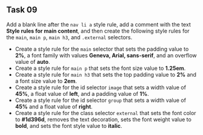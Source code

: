 ## Task 09
Add a blank line after the `nav li a` style rule, add a comment with the text **Style rules for main content**, and then create the following style rules for the `main`, `main p`, `main h3`, and `.external` selectors.
* Create a style rule for the `main` selector that sets the padding value to **2%**, a font family with values **Geneva, Arial, sans-serif**, and an overflow value of **auto**. 
* Create a style rule for `main p` that sets the font size value to **1.25em**.
* Create a style rule for `main h3` that sets the top padding value to **2%** and a font size value to **2em**.
* Create a style rule for the id selector `image` that sets a width value of **45%**, a float value of **left**, and a padding value of **1%**.
* Create a style rule for the id selector `group` that sets a width value of **45%** and a float value of **right**. 
* Create a style rule for the class selector `external` that sets the font color to **#1d396d**, removes the text decoration, sets the font weight value to **bold**, and sets the font style value to **italic**. 